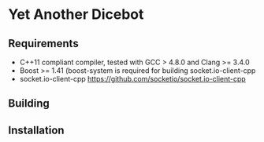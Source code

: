 # Yet Another Dicebot

## Requirements
- C++11 compliant compiler, tested with GCC > 4.8.0 and Clang >= 3.4.0
- Boost >= 1.41 (boost-system is required for building socket.io-client-cpp
- socket.io-client-cpp https://github.com/socketio/socket.io-client-cpp
 
## Building

## Installation
